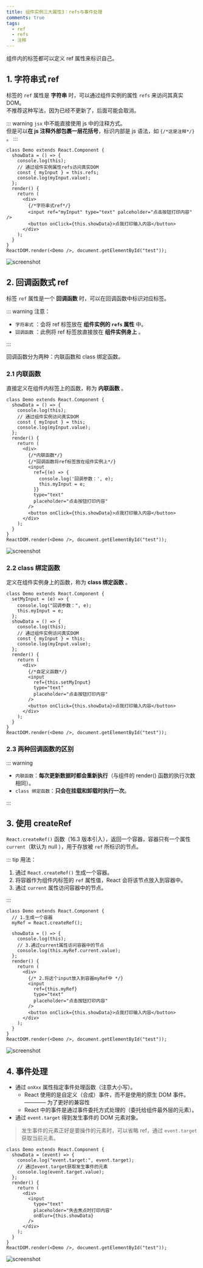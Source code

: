 ```yaml
---
title: 组件实例三大属性3：refs与事件处理
comments: true
tags:
  - ref
  - refs
  - 注释
---
```


组件内的标签都可以定义 ref 属性来标识自己。

## 1. 字符串式 ref

标签的 `ref` 属性是 **字符串** 时，可以通过组件实例的属性 `refs` 来访问其真实 DOM。  
不推荐这种写法，因为已经不更新了，后面可能会取消。

::: warning
`jsx` 中不能直接使用 js 中的注释方式。  
但是可以**在 js 注释外部包裹一层花括号**，标识内部是 js 语法，如 `{/*这是注释*/}` 。
:::

```jsx{4-5,11-12}
class Demo extends React.Component {
  showData = () => {
    console.log(this);
    // 通过组件实例属性refs访问真实DOM
    const { myInput } = this.refs;
    console.log(myInput.value);
  };
  render() {
    return (
      <div>
        {/*字符串式ref*/}
        <input ref="myInput" type="text" palceholder="点击按钮打印内容" />
        <button onClick={this.showData}>点我打印输入内容</button>
      </div>
    );
  }
}
ReactDOM.render(<Demo />, document.getElementById("test"));
```

<img class="zoomable" :src="$withBase('/images/screenshot/2/4/1.png')" alt="screenshot">

## 2. 回调函数式 ref

标签 `ref` 属性是一个 **回调函数** 时，可以在回调函数中标识对应标签。

::: warning 注意：

- `字符串式` ：会将 ref 标签放在 **组件实例的 `refs` 属性** 中。
- `回调函数` ：此例将 ref 标签放直接放在 **组件实例身上** 。

:::

回调函数分为两种：内联函数和 class 绑定函数。

### 2.1 内联函数

直接定义在组件内标签上的函数，称为 **内联函数** 。

```jsx{4-5,14-17}
class Demo extends React.Component {
  showData = () => {
    console.log(this);
    // 通过组件实例访问真实DOM
    const { myInput } = this;
    console.log(myInput.value);
  };
  render() {
    return (
      <div>
        {/*内联函数*/}
        {/*回调函数将ref标签放在组件实例上*/}
        <input
          ref={(e) => {
            console.log('回调参数：', e);
            this.myInput = e;
          }}
          type="text"
          placeholder="点击按钮打印内容"
        />
        <button onClick={this.showData}>点我打印输入内容</button>
      </div>
    );
  }
}
ReactDOM.render(<Demo />, document.getElementById("test"));
```

<img class="zoomable" :src="$withBase('/images/screenshot/2/4/2.png')" alt="screenshot">

### 2.2 class 绑定函数

定义在组件实例身上的函数，称为 **class 绑定函数** 。

```jsx{4,9,17}
class Demo extends React.Component {
  setMyInput = (e) => {
    console.log("回调参数：", e);
    this.myInput = e;
  };
  showData = () => {
    console.log(this);
    // 通过组件实例访问真实DOM
    const { myInput } = this;
    console.log(myInput.value);
  };
  render() {
    return (
      <div>
        {/*自定义函数*/}
        <input
          ref={this.setMyInput}
          type="text"
          placeholder="点击按钮打印内容"
        />
        <button onClick={this.showData}>点我打印输入内容</button>
      </div>
    );
  }
}
ReactDOM.render(<Demo />, document.getElementById("test"));
```

### 2.3 两种回调函数的区别

::: warning

- `内联函数`：**每次更新数据时都会重新执行**（与组件的 render() 函数的执行次数相同）。
- `class 绑定函数`：**只会在挂载和卸载时执行一次**。

:::

## 3. 使用 createRef

`React.createRef()` 函数（16.3 版本引入），返回一个容器，容器只有一个属性 `current`（默认为 null ），用于存放被 `ref` 所标识的节点。

::: tip 用法：

1. 通过 `React.createRef()` 生成一个容器。
2. 将容器作为组件内标签的 `ref` 属性值，React 会将该节点放入到容器中。
3. 通过 `current` 属性访问容器中的节点。

:::

```jsx{2-3,7-8,13-15}
class Demo extends React.Component {
  // 1.生成一个容器
  myRef = React.createRef();

  showData = () => {
    console.log(this);
    // 3.通过current属性访问容器中的节点
    console.log(this.myRef.current.value);
  };
  render() {
    return (
      <div>
        {/* 2.将这个input放入到容器myRef中 */}
        <input
          ref={this.myRef}
          type="text"
          placeholder="点击按钮打印内容"
        />
        <button onClick={this.showData}>点我打印输入内容</button>
      </div>
    );
  }
}
ReactDOM.render(<Demo />, document.getElementById("test"));
```

<img class="zoomable" :src="$withBase('/images/screenshot/2/4/3.png')" alt="screenshot">

## 4. 事件处理

- 通过 `onXxx` 属性指定事件处理函数（注意大小写）。
  - React 使用的是自定义（合成）事件，而不是使用的原生 DOM 事件。 ———— 为了更好的兼容性
  - React 中的事件是通过事件委托方式处理的（委托给组件最外层的元素）。
- 通过 `event.target` 得到发生事件的 DOM 元素对象。

> 发生事件的元素正好是要操作的元素时，可以省略 ref，通过 `event.target` 获取当前元素。

```jsx{4-5}
class Demo extends React.Component {
  showData = (event) => {
    console.log("event.target:", event.target);
    // 通过event.target获取发生事件的元素
    console.log(event.target.value);
  };
  render() {
    return (
      <div>
        <input
          type="text"
          placeholder="失去焦点时打印内容"
          onBlur={this.showData}
        />
      </div>
    );
  }
}
ReactDOM.render(<Demo />, document.getElementById("test"));
```

<img class="zoomable" :src="$withBase('/images/screenshot/2/4/4.png')" alt="screenshot">
